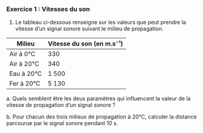 ### Exercice 1 : Vitesses du son

1. Le tableau ci-dessous renseigne sur les valeurs que peut prendre la vitesse d’un signal sonore suivant le milieu de propagation.

| Milieu           | Vitesse du son (en m.s⁻¹) |
|------------------|---------------------------|
| Air à 0°C        | 330                       |
| Air à 20°C       | 340                       |
| Eau à 20°C       | 1 500                     |
| Fer à 20°C       | 5 130                     |

   a. Quels semblent être les deux paramètres qui influencent la valeur de la vitesse de propagation d’un signal sonore ?

   b. Pour chacun des trois milieux de propagation à 20°C, calculer la distance parcourue par le signal sonore pendant 10 s.